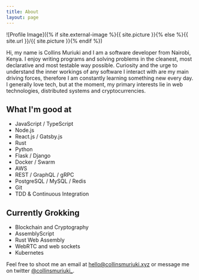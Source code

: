 ```yaml
---
title: About
layout: page
---
```


![Profile Image]({% if site.external-image %}{{ site.picture }}{% else %}{{ site.url }}/{{ site.picture }}{% endif %})

<p>
Hi, my name is Collins Muriuki and I am a software developer from Nairobi, Kenya. I enjoy writing programs and solving problems in the cleanest, most declarative and most testable way possible. Curiosity and the urge to understand the inner workings of any software I interact with are my main driving forces, therefore I am constantly learning something new every day. I generally love tech, but at the moment, my primary interests lie in web technologies, distributed systems and cryptocurrencies.
</p>

<!-- <p>
On the side, I am an avid gamer with PC being my platform of choice, first person shooters and role playing games are my cup of tea. Other activities I engage in during my free time are cycling, indoor rock climbing, reading fictional/ non-fictional books and learning foreign languages.
</p> -->

<h2>What I'm good at</h2>

<ul class="skill-list">
	<li>JavaScript / TypeScript</li>
	<li>Node.js</li>
	<li>React.js / Gatsby.js</li>
	<li>Rust</li>
	<li>Python</li>
	<li>Flask / Django</li>
	<li>Docker / Swarm</li>
	<li>AWS</li>
	<li>REST / GraphQL / gRPC</li>
	<li>PostgreSQL / MySQL / Redis</li>
	<li>Git</li>
	<li>TDD & Continuous Integration</li>
</ul>

<h2>Currently Grokking</h2>
<ul>
	<li>Blockchain and Cryptography</li>
	<li>AssemblyScript</li>
	<li>Rust Web Assembly</li>
	<li>WebRTC and web sockets</li>
	<li>Kubernetes</li>
</ul>

<p>
	Feel free to shoot me an email at <a href="mailto:hello@collinsmuriuki.xyz">hello@collinsmuriuki.xyz</a> or message me on twitter <a href="https://twitter.com/collinsmuriuki_">@collinsmuriuki_</a>.
<p/>

<!-- <h2>Projects</h2>

<ul>
	<li><a href="https://github.com/">Lorem Lorem</a></li>
	<li><a href="https://github.com/">Ipsum Dolor</a></li>
	<li><a href="https://github.com/">Dolor Lorem</a></li>
</ul> -->
